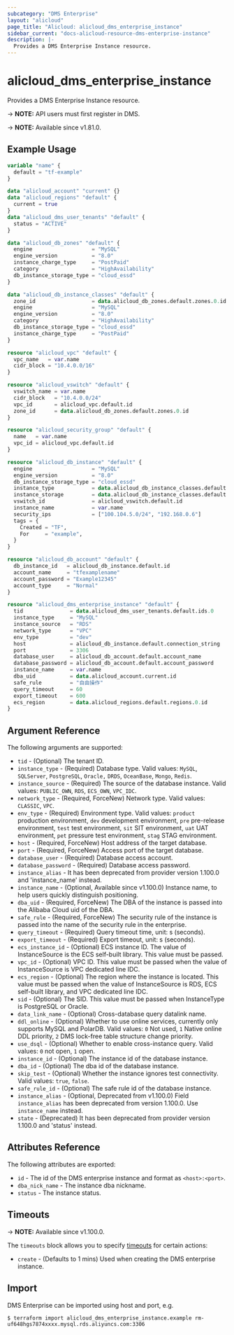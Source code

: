 ```yaml
---
subcategory: "DMS Enterprise"
layout: "alicloud"
page_title: "Alicloud: alicloud_dms_enterprise_instance"
sidebar_current: "docs-alicloud-resource-dms-enterprise-instance"
description: |-
  Provides a DMS Enterprise Instance resource.
---
```


# alicloud_dms_enterprise_instance

Provides a DMS Enterprise Instance resource.

-> **NOTE:** API users must first register in DMS.

-> **NOTE:** Available since v1.81.0.

## Example Usage

```terraform
variable "name" {
  default = "tf-example"
}

data "alicloud_account" "current" {}
data "alicloud_regions" "default" {
  current = true
}
data "alicloud_dms_user_tenants" "default" {
  status = "ACTIVE"
}

data "alicloud_db_zones" "default" {
  engine                   = "MySQL"
  engine_version           = "8.0"
  instance_charge_type     = "PostPaid"
  category                 = "HighAvailability"
  db_instance_storage_type = "cloud_essd"
}

data "alicloud_db_instance_classes" "default" {
  zone_id                  = data.alicloud_db_zones.default.zones.0.id
  engine                   = "MySQL"
  engine_version           = "8.0"
  category                 = "HighAvailability"
  db_instance_storage_type = "cloud_essd"
  instance_charge_type     = "PostPaid"
}

resource "alicloud_vpc" "default" {
  vpc_name   = var.name
  cidr_block = "10.4.0.0/16"
}

resource "alicloud_vswitch" "default" {
  vswitch_name = var.name
  cidr_block   = "10.4.0.0/24"
  vpc_id       = alicloud_vpc.default.id
  zone_id      = data.alicloud_db_zones.default.zones.0.id
}

resource "alicloud_security_group" "default" {
  name   = var.name
  vpc_id = alicloud_vpc.default.id
}

resource "alicloud_db_instance" "default" {
  engine                   = "MySQL"
  engine_version           = "8.0"
  db_instance_storage_type = "cloud_essd"
  instance_type            = data.alicloud_db_instance_classes.default.instance_classes.0.instance_class
  instance_storage         = data.alicloud_db_instance_classes.default.instance_classes.0.storage_range.min
  vswitch_id               = alicloud_vswitch.default.id
  instance_name            = var.name
  security_ips             = ["100.104.5.0/24", "192.168.0.6"]
  tags = {
    Created = "TF",
    For     = "example",
  }
}

resource "alicloud_db_account" "default" {
  db_instance_id   = alicloud_db_instance.default.id
  account_name     = "tfexamplename"
  account_password = "Example12345"
  account_type     = "Normal"
}

resource "alicloud_dms_enterprise_instance" "default" {
  tid               = data.alicloud_dms_user_tenants.default.ids.0
  instance_type     = "MySQL"
  instance_source   = "RDS"
  network_type      = "VPC"
  env_type          = "dev"
  host              = alicloud_db_instance.default.connection_string
  port              = 3306
  database_user     = alicloud_db_account.default.account_name
  database_password = alicloud_db_account.default.account_password
  instance_name     = var.name
  dba_uid           = data.alicloud_account.current.id
  safe_rule         = "自由操作"
  query_timeout     = 60
  export_timeout    = 600
  ecs_region        = data.alicloud_regions.default.regions.0.id
}
```
## Argument Reference

The following arguments are supported:

* `tid` - (Optional) The tenant ID. 
* `instance_type` - (Required) Database type. Valid values: `MySQL`, `SQLServer`, `PostgreSQL`, `Oracle,` `DRDS`, `OceanBase`, `Mongo`, `Redis`.
* `instance_source` - (Required) The source of the database instance. Valid values: `PUBLIC_OWN`, `RDS`, `ECS_OWN`, `VPC_IDC`.
* `network_type` - (Required, ForceNew) Network type. Valid values: `CLASSIC`, `VPC`.
* `env_type` - (Required) Environment type. Valid values: `product` production environment, `dev` development environment, `pre` pre-release environment, `test` test environment, `sit` SIT environment, `uat` UAT environment, `pet` pressure test environment, `stag` STAG environment.
* `host` - (Required, ForceNew) Host address of the target database.
* `port` - (Required, ForceNew) Access port of the target database.
* `database_user` - (Required) Database access account.
* `database_password` - (Required) Database access password.
* `instance_alias` - It has been deprecated from provider version 1.100.0 and 'instance_name' instead.
* `instance_name` - (Optional, Available since v1.100.0) Instance name, to help users quickly distinguish positioning.
* `dba_uid` - (Required, ForceNew)  The DBA of the instance is passed into the Alibaba Cloud uid of the DBA.
* `safe_rule` - (Required, ForceNew) The security rule of the instance is passed into the name of the security rule in the enterprise.
* `query_timeout` - (Required) Query timeout time, unit: s (seconds).
* `export_timeout` - (Required) Export timeout, unit: s (seconds).
* `ecs_instance_id` - (Optional) ECS instance ID. The value of InstanceSource is the ECS self-built library. This value must be passed.
* `vpc_id` - (Optional) VPC ID. This value must be passed when the value of InstanceSource is VPC dedicated line IDC.
* `ecs_region` - (Optional) The region where the instance is located. This value must be passed when the value of InstanceSource is RDS, ECS self-built library, and VPC dedicated line IDC.
* `sid` - (Optional) The SID. This value must be passed when InstanceType is PostgreSQL or Oracle.
* `data_link_name` - (Optional) Cross-database query datalink name.
* `ddl_online` - (Optional) Whether to use online services, currently only supports MySQL and PolarDB. Valid values: `0` Not used, `1` Native online DDL priority, `2` DMS lock-free table structure change priority.
* `use_dsql` - (Optional) Whether to enable cross-instance query. Valid values: `0` not open, `1` open.
* `instance_id` - (Optional) The instance id of the database instance. 
* `dba_id` - (Optional) The dba id of the database instance.
* `skip_test` - (Optional) Whether the instance ignores test connectivity. Valid values: `true`, `false`.
* `safe_rule_id` - (Optional) The safe rule id of the database instance.
* `instance_alias` - (Optional, Deprecated from v1.100.0) Field `instance_alias` has been deprecated from version 1.100.0. Use `instance_name` instead.
* `state` - (Deprecated) It has been deprecated from provider version 1.100.0 and 'status' instead.

                            
## Attributes Reference

The following attributes are exported:

* `id` - The id of the DMS enterprise instance and format as `<host>:<port>`.
* `dba_nick_name` - The instance dba nickname.
* `status` - The instance status.

## Timeouts

-> **NOTE:** Available since v1.100.0.

The `timeouts` block allows you to specify [timeouts](https://www.terraform.io/docs/configuration-0-11/resources.html#timeouts) for certain actions:

* `create` - (Defaults to 1 mins) Used when creating the DMS enterprise instance. 

## Import

DMS Enterprise can be imported using host and port, e.g.

```shell
$ terraform import alicloud_dms_enterprise_instance.example rm-uf648hgs7874xxxx.mysql.rds.aliyuncs.com:3306
```
